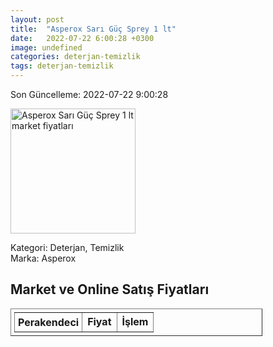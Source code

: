 ```yaml
---
layout: post
title:  "Asperox Sarı Güç Sprey 1 lt"
date:   2022-07-22 6:00:28 +0300
image: undefined
categories: deterjan-temizlik
tags: deterjan-temizlik
---
```


Son Güncelleme: 2022-07-22 9:00:28

<img src="undefined" width="200" alt="Asperox Sarı Güç Sprey 1 lt market fiyatları" />

Kategori: Deterjan, Temizlik
<br />
Marka: Asperox

<h2>Market ve Online Satış Fiyatları</h2>

<table border="1" style="padding: 5px;width:80%;">
  <tr>
    <td style="padding: 5px;"><strong>Perakendeci</strong></td>
    <td><strong>Fiyat</strong></td>
    <td><strong>İşlem</strong></td>
  </tr>
  
</table>
